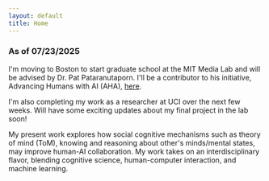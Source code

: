 ```yaml
---
layout: default
title: Home
---
```


### As of 07/23/2025

I'm moving to Boston to start graduate school at the MIT Media Lab and will be advised by Dr. Pat Pataranutaporn. I'll be a contributor to his initiative, Advancing Humans with AI (AHA), [here](https://aha.media.mit.edu/).

I'm also completing my work as a researcher at UCI over the next few weeks. Will have some exciting updates about my final project in the lab soon!

<!-- Prior to this, I graduated with honors from the University of California, Berkeley, earning a B.A. in Cognitive Science with a minor in Data Science. -->

My present work explores how social cognitive mechanisms such as theory of mind (ToM), knowing and reasoning about other's minds/mental states, may improve human-AI collaboration. My work takes on an interdisciplinary flavor, blending cognitive science, human-computer interaction, and machine learning. 

<!-- I also enjoy thinking/imagining/designing technology that seeks to utilize mental inference (i.e. mind reading) to create tools that improve human well-being. -->
<!-- 
If you think our interests align, then do reach out! -->